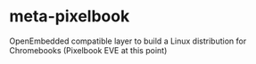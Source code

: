 # meta-pixelbook
OpenEmbedded compatible layer to build a Linux distribution for Chromebooks (Pixelbook EVE at this point)
